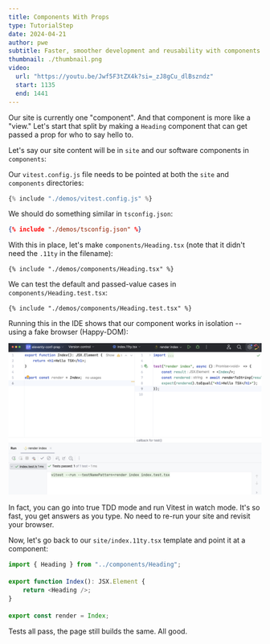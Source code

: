 ```yaml
---
title: Components With Props
type: TutorialStep
date: 2024-04-21
author: pwe
subtitle: Faster, smoother development and reusability with components and props.
thumbnail: ./thumbnail.png
video:
  url: "https://youtu.be/Jwf5F3tZX4k?si=_zJ8gCu_dlBszndz"
  start: 1135
  end: 1441
---
```


Our site is currently one "component". And that component is more like a "view." Let's start that split by making
a `Heading` component that can get passed a prop for who to say hello to.

Let's say our site content will be in `site` and our software components in `components`:

Our `vitest.config.js` file needs to be pointed at both the `site` and `components` directories:

```javascript
{% include "./demos/vitest.config.js" %}
```

We should do something similar in `tsconfig.json`:

```json
{% include "./demos/tsconfig.json" %}
```

With this in place, let's make `components/Heading.tsx` (note that it didn't need the `.11ty` in the filename):

```tsx
{% include "./demos/components/Heading.tsx" %}
```

We can test the default and passed-value cases in `components/Heading.test.tsx`:

```tsx
{% include "./demos/components/Heading.test.tsx" %}
```

Running this in the IDE shows that our component works in isolation -- using a fake browser (Happy-DOM):

![Component Test](./vitest.png)

In fact, you can go into true TDD mode and run Vitest in watch mode. It's so fast, you get answers as you type. No need
to re-run your site and revisit your browser.

Now, let's go back to our `site/index.11ty.tsx` template and point it at a component:

```typescript jsx
import { Heading } from "../components/Heading";

export function Index(): JSX.Element {
	return <Heading />;
}

export const render = Index;
```

Tests all pass, the page still builds the same. All good.
